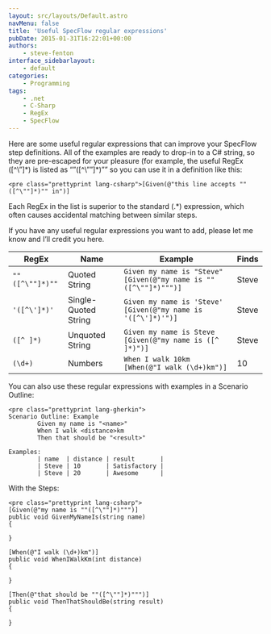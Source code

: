 ```yaml
---
layout: src/layouts/Default.astro
navMenu: false
title: 'Useful SpecFlow regular expressions'
pubDate: 2015-01-31T16:22:01+00:00
authors:
    - steve-fenton
interface_sidebarlayout:
    - default
categories:
    - Programming
tags:
    - .net
    - C-Sharp
    - RegEx
    - SpecFlow
---
```


Here are some useful regular expressions that can improve your SpecFlow step definitions. All of the examples are ready to drop-in to a C# string, so they are pre-escaped for your pleasure (for example, the useful RegEx (\[^\\”\]\*) is listed as “”(\[^\\””\]\*)”” so you can use it in a definition like this:

```
<pre class="prettyprint lang-csharp">[Given(@"this line accepts ""([^\""]*)"" in")]
```
Each RegEx in the list is superior to the standard (.\*) expression, which often causes accidental matching between similar steps.

If you have any useful regular expressions you want to add, please let me know and I’ll credit you here.

| RegEx | Name | Example | Finds |
|---|---|---|---|
| ``` ""([^\""]*)"" ``` | Quoted String | ``` Given my name is "Steve"  [Given(@"my name is ""([^\""]*)""")] ``` | Steve |
| ``` '([^\']*)' ``` | Single-Quoted String | ``` Given my name is 'Steve'  [Given(@"my name is '([^\']*)'")] ``` | Steve |
| ``` ([^ ]*) ``` | Unquoted String | ``` Given my name is Steve  [Given(@"my name is ([^ ]*)")] ``` | Steve |
| ``` (\d+) ``` | Numbers | ``` When I walk 10km  [When(@"I walk (\d+)km")] ``` | 10 |

You can also use these regular expressions with examples in a Scenario Outline:

```
<pre class="prettyprint lang-gherkin">
Scenario Outline: Example
        Given my name is "<name>"
        When I walk <distance>km
        Then that should be "<result>"

Examples:
        | name  | distance | result       |
        | Steve | 10       | Satisfactory |
        | Steve | 20       | Awesome      |
```
With the Steps:

```
<pre class="prettyprint lang-csharp">
[Given(@"my name is ""([^\""]*)""")]
public void GivenMyNameIs(string name)
{
           
}

[When(@"I walk (\d+)km")]
public void WhenIWalkKm(int distance)
{
           
}

[Then(@"that should be ""([^\""]*)""")]
public void ThenThatShouldBe(string result)
{
           
}
```